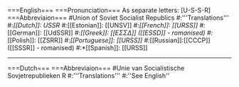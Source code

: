 ===English===
===Pronunciation===
As separate letters: [U-S-S-R]
===Abbreviaion===
#Union of Soviet Socialist Republics
#:'''Translations'''
#:*[[Dutch]]: USSR
#:*[[Estonian]]: [[UNSV]]
#:*[[French]]: [[URSS]]
#:*[[German]]: [[UdSSR]]
#:*[[Greek]]: [[ΕΣΣΔ]] ([[ESSD]] - romanised)
#:*[[Polish]]: [[ZSRR]]
#:*[[Portuguese]]: [[URSS]]
#:*[[Russian]]:[[CCCP]] ([[SSSR]] - romanised)
#:*[[Spanish]]: [[URSS]]

----
===Dutch===
===Abbreviaion===
#Unie van Socialistische Sovjetrepublieken R
#:'''Translations'''
#:''See English''